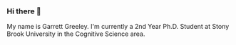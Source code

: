 ### Hi there 👋

My name is Garrett Greeley. I'm currently a 2nd Year Ph.D. Student at Stony Brook University in the Cognitive Science area.
